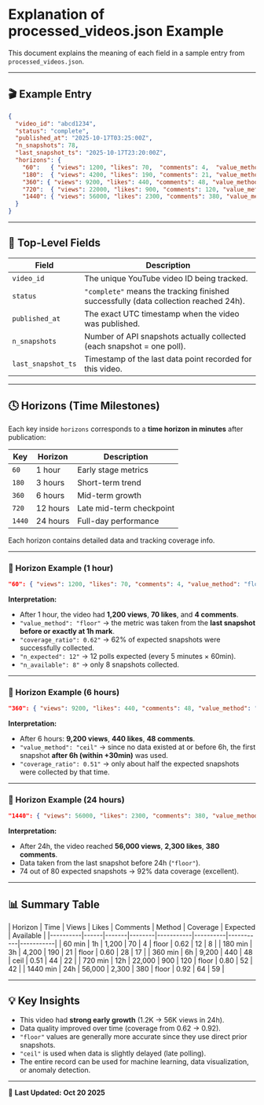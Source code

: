 # Explanation of processed_videos.json Example

This document explains the meaning of each field in a sample entry from `processed_videos.json`.

---

## 🎬 Example Entry
```json
{
  "video_id": "abcd1234",
  "status": "complete",
  "published_at": "2025-10-17T03:25:00Z",
  "n_snapshots": 78,
  "last_snapshot_ts": "2025-10-17T23:20:00Z",
  "horizons": {
    "60":   { "views": 1200, "likes": 70,  "comments": 4,  "value_method": "floor", "coverage_ratio": 0.62, "n_expected": 12, "n_available": 8 },
    "180":  { "views": 4200, "likes": 190, "comments": 21, "value_method": "floor", "coverage_ratio": 0.60, "n_expected": 28, "n_available": 17 },
    "360": { "views": 9200, "likes": 440, "comments": 48, "value_method": "ceil",  "coverage_ratio": 0.51, "n_expected": 44, "n_available": 22 },
    "720":  { "views": 22000, "likes": 900, "comments": 120, "value_method": "floor", "coverage_ratio": 0.80, "n_expected": 52, "n_available": 42 },
    "1440": { "views": 56000, "likes": 2300, "comments": 380, "value_method": "floor", "coverage_ratio": 0.92, "n_expected": 64, "n_available": 59 }
  }
}
```

---

## 🧩 Top-Level Fields

| Field | Description |
|--------|--------------|
| `video_id` | The unique YouTube video ID being tracked. |
| `status` | `"complete"` means the tracking finished successfully (data collection reached 24h). |
| `published_at` | The exact UTC timestamp when the video was published. |
| `n_snapshots` | Number of API snapshots actually collected (each snapshot = one poll). |
| `last_snapshot_ts` | Timestamp of the last data point recorded for this video. |

---

## 🕓 Horizons (Time Milestones)

Each key inside `horizons` corresponds to a **time horizon in minutes** after publication:

| Key | Horizon | Description |
|-----|----------|--------------|
| `60` | 1 hour | Early stage metrics |
| `180` | 3 hours | Short-term trend |
| `360` | 6 hours | Mid-term growth |
| `720` | 12 hours | Late mid-term checkpoint |
| `1440` | 24 hours | Full-day performance |

Each horizon contains detailed data and tracking coverage info.

---

### 🔸 Horizon Example (1 hour)
```json
"60": { "views": 1200, "likes": 70, "comments": 4, "value_method": "floor", "coverage_ratio": 0.62, "n_expected": 12, "n_available": 8 }
```

**Interpretation:**
- After 1 hour, the video had **1,200 views**, **70 likes**, and **4 comments**.
- `"value_method": "floor"` → the metric was taken from the **last snapshot before or exactly at 1h mark**.
- `"coverage_ratio": 0.62"` → 62% of expected snapshots were successfully collected.
- `"n_expected": 12"` → 12 polls expected (every 5 minutes × 60min).
- `"n_available": 8"` → only 8 snapshots collected.

---

### 🔸 Horizon Example (6 hours)
```json
"360": { "views": 9200, "likes": 440, "comments": 48, "value_method": "ceil", "coverage_ratio": 0.51, "n_expected": 44, "n_available": 22 }
```
**Interpretation:**
- After 6 hours: **9,200 views**, **440 likes**, **48 comments**.
- `"value_method": "ceil"` → since no data existed at or before 6h, the first snapshot **after 6h (within +30min)** was used.
- `"coverage_ratio": 0.51"` → only about half the expected snapshots were collected by that time.

---

### 🔸 Horizon Example (24 hours)
```json
"1440": { "views": 56000, "likes": 2300, "comments": 380, "value_method": "floor", "coverage_ratio": 0.92, "n_expected": 64, "n_available": 59 }
```
**Interpretation:**
- After 24h, the video reached **56,000 views**, **2,300 likes**, **380 comments**.
- Data taken from the last snapshot before 24h (`"floor"`).
- 74 out of 80 expected snapshots → 92% data coverage (excellent).

---

## 📊 Summary Table

| Horizon | Time | Views | Likes | Comments | Method | Coverage | Expected | Available |
|----------|------|-------|--------|-----------|----------|-----------|-----------|
| 60 min | 1h | 1,200 | 70 | 4 | floor | 0.62 | 12 | 8 |
| 180 min | 3h | 4,200 | 190 | 21 | floor | 0.60 | 28 | 17 |
| 360 min | 6h | 9,200 | 440 | 48 | ceil | 0.51 | 44 | 22 |
| 720 min | 12h | 22,000 | 900 | 120 | floor | 0.80 | 52 | 42 |
| 1440 min | 24h | 56,000 | 2,300 | 380 | floor | 0.92 | 64 | 59 |

---

## 💡 Key Insights

- This video had **strong early growth** (1.2K → 56K views in 24h).  
- Data quality improved over time (coverage from 0.62 → 0.92).  
- `"floor"` values are generally more accurate since they use direct prior snapshots.  
- `"ceil"` is used when data is slightly delayed (late polling).  
- The entire record can be used for machine learning, data visualization, or anomaly detection.

---

📅 **Last Updated:** **Oct 20 2025**
